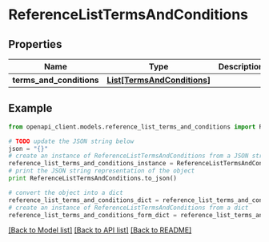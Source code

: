 # ReferenceListTermsAndConditions


## Properties
Name | Type | Description | Notes
------------ | ------------- | ------------- | -------------
**terms_and_conditions** | [**List[TermsAndConditions]**](TermsAndConditions.md) |  | [optional] 

## Example

```python
from openapi_client.models.reference_list_terms_and_conditions import ReferenceListTermsAndConditions

# TODO update the JSON string below
json = "{}"
# create an instance of ReferenceListTermsAndConditions from a JSON string
reference_list_terms_and_conditions_instance = ReferenceListTermsAndConditions.from_json(json)
# print the JSON string representation of the object
print ReferenceListTermsAndConditions.to_json()

# convert the object into a dict
reference_list_terms_and_conditions_dict = reference_list_terms_and_conditions_instance.to_dict()
# create an instance of ReferenceListTermsAndConditions from a dict
reference_list_terms_and_conditions_form_dict = reference_list_terms_and_conditions.from_dict(reference_list_terms_and_conditions_dict)
```
[[Back to Model list]](../README.md#documentation-for-models) [[Back to API list]](../README.md#documentation-for-api-endpoints) [[Back to README]](../README.md)


